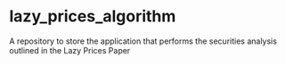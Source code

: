 # lazy_prices_algorithm
A repository to store the application that performs the securities analysis outlined in the Lazy Prices Paper
